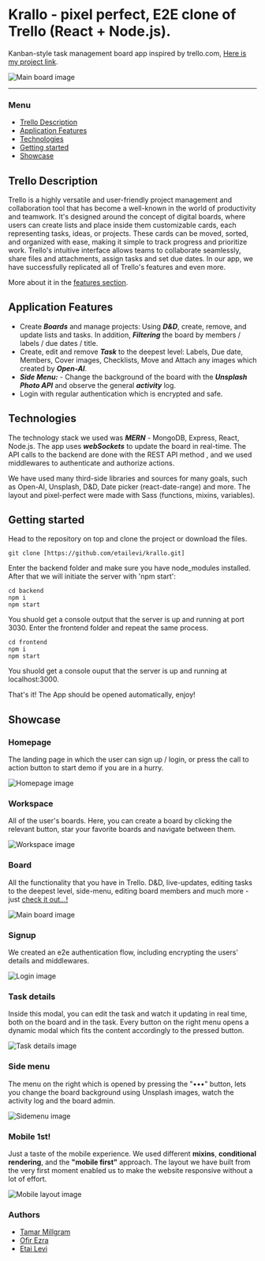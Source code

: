 
# Krallo - pixel perfect, E2E clone of Trello (React + Node.js). 

Kanban-style task management board app inspired by trello.com, [Here is my project link](https://krallo.onrender.com "Krallo link").

![Main board image](frontend/src/assets/img/readme/desktop/board-krallo.png "Board-main-page")

___

### Menu
- [Trello Description](#trello-description)
- [Application Features](#application-features)
- [Technologies](#technologies)
- [Getting started](#getting-started)
- [Showcase](#showcase)

## Trello Description
Trello is a highly versatile and user-friendly project management and collaboration tool that has become a well-known in the world of productivity and teamwork.
It's designed around the concept of digital boards, where users can create lists and place inside them customizable cards, each representing tasks, ideas, or projects.
These cards can be moved, sorted, and organized with ease, making it simple to track progress and prioritize work.
Trello's intuitive interface allows teams to collaborate seamlessly, share files and attachments, assign tasks and set due dates.
In our app, we have successfully replicated all of Trello's features and even more.

More about it in the [features section](#application-features).

## Application Features
- Create ***Boards*** and manage projects: Using ***D&D***, create, remove, and update lists and tasks. In addition, ***Filtering*** the board by members / labels / due dates / title.
- Create, edit and remove ***Task*** to the deepest level: Labels, Due date, Members, Cover images, Checklists, Move and Attach any images which created by ***Open-AI***.
- ***Side Menu:*** - Change the background of the board with the ***Unsplash Photo API*** and observe the general ***activity*** log.
- Login with regular authentication which is encrypted and safe.

## Technologies

The technology stack we used was ***MERN*** - MongoDB, Express, React, Node.js.
The app uses ***webSockets*** to update the board in real-time.
The API calls to the backend are done with the REST API method , and we used middlewares to authenticate and authorize actions.

We have used many third-side libraries and sources for many goals, such as Open-AI, Unsplash, D&D, Date picker (react-date-range) and more.
The layout and pixel-perfect were made with Sass (functions, mixins, variables). 

## Getting started

Head to the repository on top and clone the project or download the files.

```
git clone [https://github.com/etailevi/krallo.git]
```

Enter the backend folder and make sure you have node_modules installed. After that we will initiate the server with 'npm start':

```
cd backend
npm i 
npm start
```

You shuold get a console output that the server is up and running at port 3030.
Enter the frontend folder and repeat the same process.

```
cd frontend
npm i 
npm start
```

You shuold get a console ouput that the server is up and running at localhost:3000.

That's it! The App should be opened automatically, enjoy!

## Showcase

### Homepage
The landing page in which the user can sign up / login, or press the call to action button to start demo if you are in a hurry.

![Homepage image](frontend/src/assets/img/readme/desktop/home-page-krallo.png "Home-page")

### Workspace
All of the user's boards. Here, you can create a board by clicking the relevant button, star your favorite boards and navigate between them.

![Workspace image](frontend/src/assets/img/readme/desktop/workspaces-krallo.png "Workspace-page")

### Board
All the functionality that you have in Trello. D&D, live-updates, editing tasks to the deepest level, side-menu, editing board members and much more - just [check it out...!](https://krallo.onrender.com "Krallo link")

![Main board image](frontend/src/assets/img/readme/desktop/board-krallo.png "Board-main-page")

### Signup
We created an e2e authentication flow, including encrypting the users' details and middlewares.

![Login image](frontend/src/assets/img/readme/desktop/login-page-krallo-etai.png "login-page")

### Task details
Inside this modal, you can edit the task and watch it updating in real time, both on the board and in the task. Every button on the right menu opens a dynamic modal which fits the content accordingly to the pressed button.

![Task details image](frontend/src/assets/img/readme/desktop/task-details-krallo.png "task-details")


### Side menu
The menu on the right which is opened by pressing the "•••" button, lets you change the board background using Unsplash images, watch the activity log and the board admin.

![Sidemenu image](frontend/src/assets/img/readme/desktop/side-menu-krallo.png "side-menu-image")

### Mobile 1st!
Just a taste of the mobile experience. We used different **mixins**, **conditional rendering**, and the **"mobile first"** approach. 
The layout we have built from the very first moment enabled us to make the website responsive without a lot of effort.

![Mobile layout image](frontend/src/assets/img/readme/mobile/mobile-krallo-pages.png "mobile-layout-image")

### Authors
 - [Tamar Millgram](https://github.com/TamarMillgram)
 - [Ofir Ezra](https://github.com/OfirEzraCode)
 - [Etai Levi](https://github.com/EtaiLevi)
